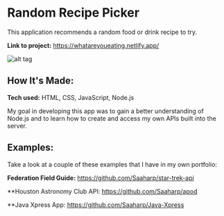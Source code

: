 # Random Recipe Picker
This application recommends a random food or drink recipe to try.

**Link to project:** https://whatareyoueating.netlify.app/

![alt tag](https://user-images.githubusercontent.com/102547132/178332768-20ebdcc8-c1d4-445f-9051-efb0cd966748.gif)

## How It's Made:

**Tech used:** HTML, CSS, JavaScript, Node.js

My goal in developing this app was to gain a better understanding of Node.js and to learn how to create and access my own APIs built into the server.
 

## Examples:
Take a look at a couple of these examples that I have in my own portfolio:

**Federation Field Guide:** https://github.com/Saaharp/star-trek-api

**Houston Astronomy Club API: https://github.com/Saaharp/apod

**Java Xpress App: https://github.com/Saaharp/Java-Xpress
